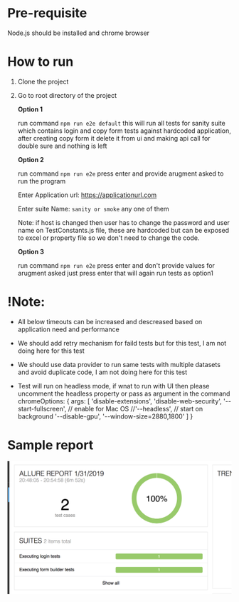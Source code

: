 # Pre-requisite

Node.js should be installed and chrome browser

# How to run

1. Clone the project
2. Go to root directory of the project

   **Option 1**

   run command `npm run e2e default` this will run all tests for sanity suite which contains login and copy form tests against hardcoded application, after creating copy form it delete it from ui and making api call for double sure and nothing is left

   **Option 2**

   run command `npm run e2e` press enter and provide arugment asked to run the program

   Enter Application url: https://applicationurl.com

   Enter suite Name: `sanity or smoke` any one of them

   Note: if host is changed then user has to change the password and user name on TestConstants.js file, these are hardcoded but can be exposed to excel or property file so we don't need to change the code.

   **Option 3**

   run command `npm run e2e` press enter and don't provide values for arugment asked just press enter that will again run tests as option1

# !Note:

- All below timeouts can be increased and descreased based on application need and performance

- We should add retry mechanism for faild tests but for this test, I am not doing here for this test
- We should use data provider to run same tests with multiple datasets and avoid duplicate code, I am not doing here for this test
- Test will run on headless mode, if wnat to run with UI then please uncomment the headless property or pass as argument in the command
  chromeOptions: {
  args: [
  'disable-extensions',
  'disable-web-security',
  '--start-fullscreen', // enable for Mac OS
  //'--headless', // start on background
  '--disable-gpu',
  '--window-size=2880,1800'
  ]
  }

# Sample report

![alt text](https://github.com/anudeepsinghpatelgithub/protractor-e2e/blob/master/test-report.png)
